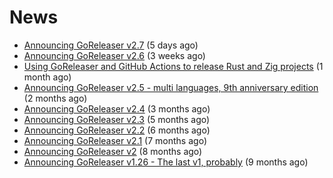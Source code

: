 # News
- [Announcing GoReleaser v2.7](https://goreleaser.com/blog/goreleaser-v2.7/) (5 days ago)
- [Announcing GoReleaser v2.6](https://goreleaser.com/blog/goreleaser-v2.6/) (3 weeks ago)
- [Using GoReleaser and GitHub Actions to release Rust and Zig projects](https://goreleaser.com/blog/rust-zig/) (1 month ago)
- [Announcing GoReleaser v2.5 - multi languages, 9th anniversary edition](https://goreleaser.com/blog/goreleaser-v2.5/) (2 months ago)
- [Announcing GoReleaser v2.4](https://goreleaser.com/blog/goreleaser-v2.4/) (3 months ago)
- [Announcing GoReleaser v2.3](https://goreleaser.com/blog/goreleaser-v2.3/) (5 months ago)
- [Announcing GoReleaser v2.2](https://goreleaser.com/blog/goreleaser-v2.2/) (6 months ago)
- [Announcing GoReleaser v2.1](https://goreleaser.com/blog/goreleaser-v2.1/) (7 months ago)
- [Announcing GoReleaser v2](https://goreleaser.com/blog/goreleaser-v2/) (8 months ago)
- [Announcing GoReleaser v1.26 - The last v1, probably](https://goreleaser.com/blog/goreleaser-v1.26/) (9 months ago)
